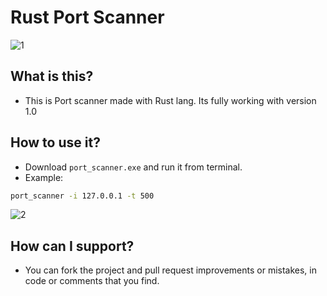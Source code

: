 # Rust Port Scanner

![1](https://user-images.githubusercontent.com/62218857/180105861-d1d3d5cb-f1aa-4f2a-9647-0083ac63e501.png)

## What is this?
* This is Port scanner made with Rust lang. Its fully working with version 1.0

## How to use it?
* Download `port_scanner.exe` and run it from terminal.
* Example:
```bash
port_scanner -i 127.0.0.1 -t 500
```

![2](https://user-images.githubusercontent.com/62218857/180105873-62450ab2-450b-45b0-9b57-22eb9601eb1c.png)

## How can I support?
* You can fork the project and pull request improvements or mistakes, in code or comments that you find.
 
